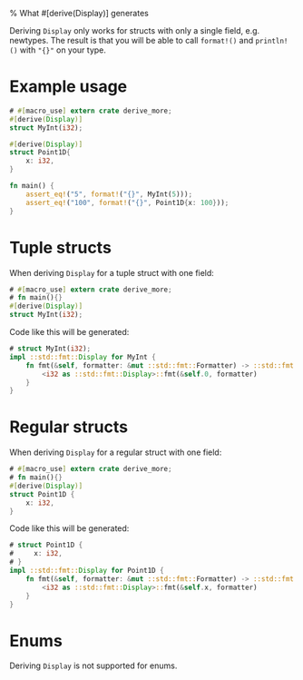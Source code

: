 % What #[derive(Display)] generates

Deriving `Display` only works for structs with only a single field, e.g.
newtypes. The result is that you will be able to call `format!()` and
`println!()` with `"{}"` on your type.

# Example usage

```rust
# #[macro_use] extern crate derive_more;
#[derive(Display)]
struct MyInt(i32);

#[derive(Display)]
struct Point1D{
    x: i32,
}

fn main() {
    assert_eq!("5", format!("{}", MyInt(5)));
    assert_eq!("100", format!("{}", Point1D{x: 100}));
}
```


# Tuple structs

When deriving `Display` for a tuple struct with one field:

```rust
# #[macro_use] extern crate derive_more;
# fn main(){}
#[derive(Display)]
struct MyInt(i32);
```

Code like this will be generated:

```rust
# struct MyInt(i32);
impl ::std::fmt::Display for MyInt {
    fn fmt(&self, formatter: &mut ::std::fmt::Formatter) -> ::std::fmt::Result {
        <i32 as ::std::fmt::Display>::fmt(&self.0, formatter)
    }
}
```


# Regular structs


When deriving `Display` for a regular struct with one field:

```rust
# #[macro_use] extern crate derive_more;
# fn main(){}
#[derive(Display)]
struct Point1D {
    x: i32,
}
```

Code like this will be generated:

```rust
# struct Point1D {
#     x: i32,
# }
impl ::std::fmt::Display for Point1D {
    fn fmt(&self, formatter: &mut ::std::fmt::Formatter) -> ::std::fmt::Result {
        <i32 as ::std::fmt::Display>::fmt(&self.x, formatter)
    }
}
```

# Enums

Deriving `Display` is not supported for enums.
